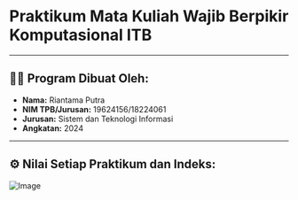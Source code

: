 # Praktikum Mata Kuliah Wajib Berpikir Komputasional ITB
---
## 🙋‍♂️ Program Dibuat Oleh:
   - **Nama:** Riantama Putra
   - **NIM TPB/Jurusan:** 19624156/18224061
   - **Jurusan:** Sistem dan Teknologi Informasi
   - **Angkatan:** 2024

---

## ⚙️ Nilai Setiap Praktikum dan Indeks:
![Image](https://github.com/user-attachments/assets/32a441d1-8d24-44b4-b4c8-dcc923ddaf26)
